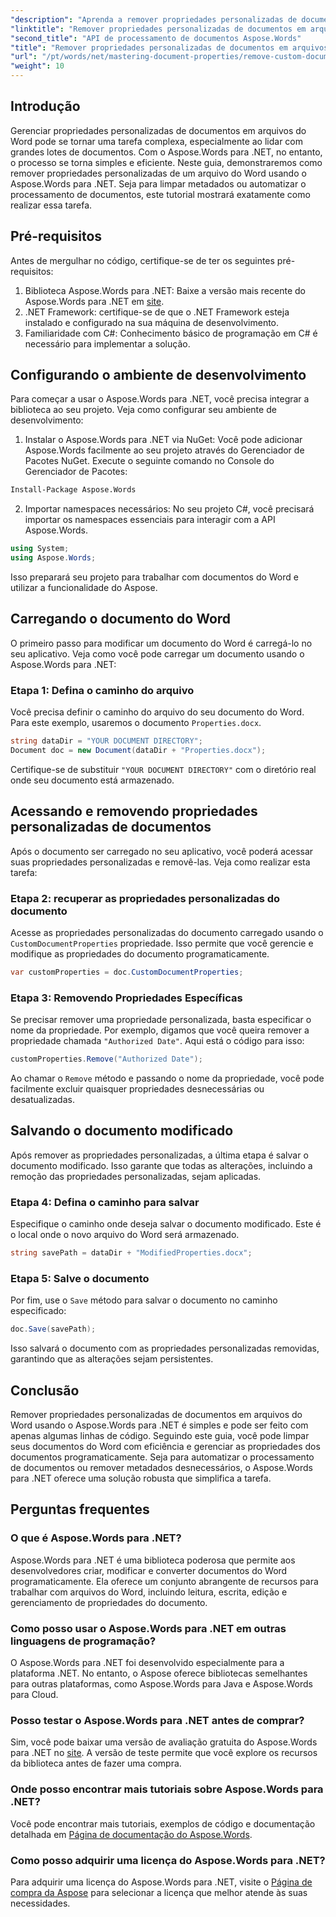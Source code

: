 ```yaml
---
"description": "Aprenda a remover propriedades personalizadas de documentos de arquivos do Word usando o Aspose.Words para .NET. Este guia detalhado fornece instruções passo a passo para limpar metadados de documentos com eficiência, economizando tempo no gerenciamento e na automação de documentos."
"linktitle": "Remover propriedades personalizadas de documentos em arquivos do Word"
"second_title": "API de processamento de documentos Aspose.Words"
"title": "Remover propriedades personalizadas de documentos em arquivos do Word"
"url": "/pt/words/net/mastering-document-properties/remove-custom-document-properties-in-word-files/"
"weight": 10
---
```


## Introdução

Gerenciar propriedades personalizadas de documentos em arquivos do Word pode se tornar uma tarefa complexa, especialmente ao lidar com grandes lotes de documentos. Com o Aspose.Words para .NET, no entanto, o processo se torna simples e eficiente. Neste guia, demonstraremos como remover propriedades personalizadas de um arquivo do Word usando o Aspose.Words para .NET. Seja para limpar metadados ou automatizar o processamento de documentos, este tutorial mostrará exatamente como realizar essa tarefa.

## Pré-requisitos

Antes de mergulhar no código, certifique-se de ter os seguintes pré-requisitos:

1. Biblioteca Aspose.Words para .NET: Baixe a versão mais recente do Aspose.Words para .NET em [site](https://releases.aspose.com/words/net/).
2. .NET Framework: certifique-se de que o .NET Framework esteja instalado e configurado na sua máquina de desenvolvimento.
3. Familiaridade com C#: Conhecimento básico de programação em C# é necessário para implementar a solução.

## Configurando o ambiente de desenvolvimento

Para começar a usar o Aspose.Words para .NET, você precisa integrar a biblioteca ao seu projeto. Veja como configurar seu ambiente de desenvolvimento:

1. Instalar o Aspose.Words para .NET via NuGet:
   Você pode adicionar Aspose.Words facilmente ao seu projeto através do Gerenciador de Pacotes NuGet. Execute o seguinte comando no Console do Gerenciador de Pacotes:

```bash
Install-Package Aspose.Words
```

2. Importar namespaces necessários:
   No seu projeto C#, você precisará importar os namespaces essenciais para interagir com a API Aspose.Words.
   
```csharp
using System;
using Aspose.Words;
```

Isso preparará seu projeto para trabalhar com documentos do Word e utilizar a funcionalidade do Aspose.

## Carregando o documento do Word

O primeiro passo para modificar um documento do Word é carregá-lo no seu aplicativo. Veja como você pode carregar um documento usando o Aspose.Words para .NET:

### Etapa 1: Defina o caminho do arquivo

Você precisa definir o caminho do arquivo do seu documento do Word. Para este exemplo, usaremos o documento `Properties.docx`.

```csharp
string dataDir = "YOUR DOCUMENT DIRECTORY";
Document doc = new Document(dataDir + "Properties.docx");
```

Certifique-se de substituir `"YOUR DOCUMENT DIRECTORY"` com o diretório real onde seu documento está armazenado.

## Acessando e removendo propriedades personalizadas de documentos

Após o documento ser carregado no seu aplicativo, você poderá acessar suas propriedades personalizadas e removê-las. Veja como realizar esta tarefa:

### Etapa 2: recuperar as propriedades personalizadas do documento

Acesse as propriedades personalizadas do documento carregado usando o `CustomDocumentProperties` propriedade. Isso permite que você gerencie e modifique as propriedades do documento programaticamente.

```csharp
var customProperties = doc.CustomDocumentProperties;
```

### Etapa 3: Removendo Propriedades Específicas

Se precisar remover uma propriedade personalizada, basta especificar o nome da propriedade. Por exemplo, digamos que você queira remover a propriedade chamada `"Authorized Date"`. Aqui está o código para isso:

```csharp
customProperties.Remove("Authorized Date");
```

Ao chamar o `Remove` método e passando o nome da propriedade, você pode facilmente excluir quaisquer propriedades desnecessárias ou desatualizadas.

## Salvando o documento modificado

Após remover as propriedades personalizadas, a última etapa é salvar o documento modificado. Isso garante que todas as alterações, incluindo a remoção das propriedades personalizadas, sejam aplicadas.

### Etapa 4: Defina o caminho para salvar

Especifique o caminho onde deseja salvar o documento modificado. Este é o local onde o novo arquivo do Word será armazenado.

```csharp
string savePath = dataDir + "ModifiedProperties.docx";
```

### Etapa 5: Salve o documento

Por fim, use o `Save` método para salvar o documento no caminho especificado:

```csharp
doc.Save(savePath);
```

Isso salvará o documento com as propriedades personalizadas removidas, garantindo que as alterações sejam persistentes.

## Conclusão

Remover propriedades personalizadas de documentos em arquivos do Word usando o Aspose.Words para .NET é simples e pode ser feito com apenas algumas linhas de código. Seguindo este guia, você pode limpar seus documentos do Word com eficiência e gerenciar as propriedades dos documentos programaticamente. Seja para automatizar o processamento de documentos ou remover metadados desnecessários, o Aspose.Words para .NET oferece uma solução robusta que simplifica a tarefa.

## Perguntas frequentes

### O que é Aspose.Words para .NET?

Aspose.Words para .NET é uma biblioteca poderosa que permite aos desenvolvedores criar, modificar e converter documentos do Word programaticamente. Ela oferece um conjunto abrangente de recursos para trabalhar com arquivos do Word, incluindo leitura, escrita, edição e gerenciamento de propriedades do documento.

### Como posso usar o Aspose.Words para .NET em outras linguagens de programação?

O Aspose.Words para .NET foi desenvolvido especialmente para a plataforma .NET. No entanto, o Aspose oferece bibliotecas semelhantes para outras plataformas, como Aspose.Words para Java e Aspose.Words para Cloud.

### Posso testar o Aspose.Words para .NET antes de comprar?

Sim, você pode baixar uma versão de avaliação gratuita do Aspose.Words para .NET no [site](https://releases.aspose.com/). A versão de teste permite que você explore os recursos da biblioteca antes de fazer uma compra.

### Onde posso encontrar mais tutoriais sobre Aspose.Words para .NET?

Você pode encontrar mais tutoriais, exemplos de código e documentação detalhada em [Página de documentação do Aspose.Words](https://reference.aspose.com/words/net/).

### Como posso adquirir uma licença do Aspose.Words para .NET?

Para adquirir uma licença do Aspose.Words para .NET, visite o [Página de compra da Aspose](https://purchase.aspose.com/buy) para selecionar a licença que melhor atende às suas necessidades.